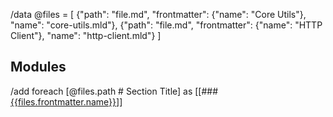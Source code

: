 /data @files = [
  {"path": "file.md", "frontmatter": {"name": "Core Utils"}, "name": "core-utils.mld"},
  {"path": "file.md", "frontmatter": {"name": "HTTP Client"}, "name": "http-client.mld"}
]

## Modules
/add foreach [@files.path # Section Title] as [[### [{{files.frontmatter.name}}](./{{files.name}})]]